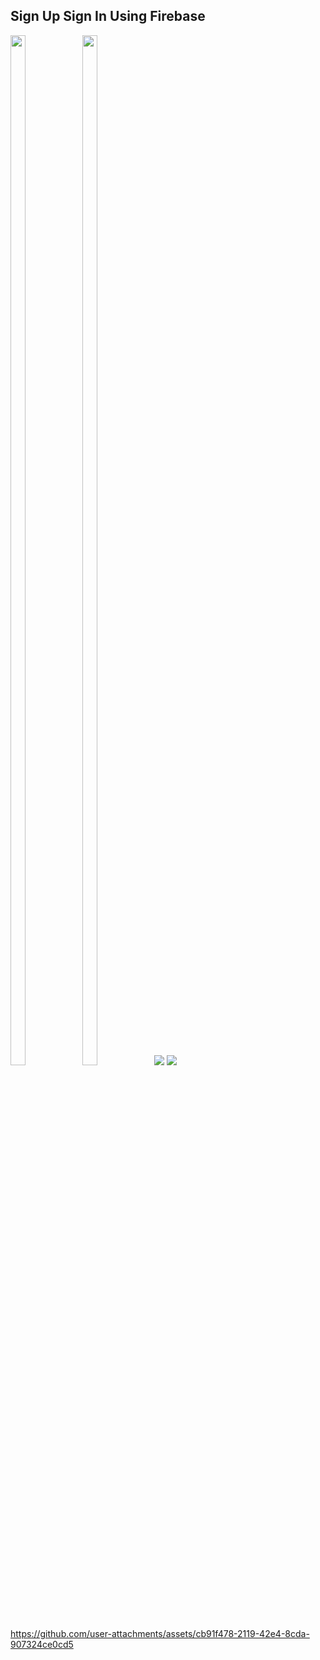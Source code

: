 ## Sign Up Sign In Using Firebase

<img src = "https://github.com/user-attachments/assets/0f4fbfdd-d65e-4fd7-a754-22a4ed76eccc" height=65% width=22%>
<img src = "https://github.com/user-attachments/assets/99f6e30e-9c34-4385-9b14-eb923644fbb0" height=65% width=22%>
<img src = "https://github.com/user-attachments/assets/e922a6b5-6b2b-47f7-ab7d-8655eeff1e21">
<img src = "https://github.com/user-attachments/assets/112e9f3f-b4cc-40ac-8f54-606f093c4d9c">

https://github.com/user-attachments/assets/cb91f478-2119-42e4-8cda-907324ce0cd5
